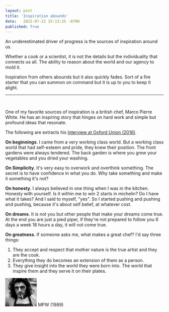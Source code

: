 ```yaml
---
layout: post
title: 'Inspiration abounds'
date:   2022-07-22 15:13:25 -0700
published: True 
---
```


An underestimated driver of progress is the sources of inspiration around us. 

Whether a cook or a scientist, it is not the details but the individuality that connects us all. The ability to reason about the world and our agency to mold it.

Inspiration from others abounds but it also quickly fades. Sort of a fire starter that you can summon on command but it is up to you to keep it alight.

------ 

&nbsp;  

One of my favorite sources of inspiration is a british chef, Marco Pierre White. 
He has an inspiring story that hinges on hard work and simple but profound ideas that resonate.

The following are extracts his [Interview at Oxford Union (2016)](https://www.youtube.com/watch?v=U-xCIstDBaI).

**On beginnings**. I came from a very working class world. 
But a working class world that had self-esteem and pride, they knew their position. 
The front gardens were always tendered. The back garden is where you grew your vegetables and you dried your washing.

**On Simplicity**. It's very easy to overwork and overthink something. 
The secret is to have confidence in what you do.
Why take something and make it something it's not?

**On honesty**. I always believed in one thing when I was in the kitchen. Honesty with yourself. Is it within me to win 2 starts in michelin? Do I have what it takes? And I said to myself, "yes". So I started pushing and pushing and pushing, because it's about self belief, at whatever cost. 

**On dreams**. It is not you but other people that make your dreams come true.
At the end you are just a pied piper, if they're not prepared to follow you 6 days a week 18 hours a day, it will not come true.

**On greatness**.
If someone asks me, what makes a great chef? I'd say three things:
1. They accept and respect that mother nature is the true artist and they are the cook.
2. Everything they do becomes an extension of them as a person.
3. They give insight into the world they were born into. The world that inspire them and they serve it on their plates.

![Marco](/assets/marco.png)
MPW (1989)
